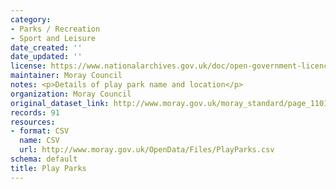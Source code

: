 ```yaml
---
category:
- Parks / Recreation
- Sport and Leisure
date_created: ''
date_updated: ''
license: https://www.nationalarchives.gov.uk/doc/open-government-licence/version/3/
maintainer: Moray Council
notes: <p>Details of play park name and location</p>
organization: Moray Council
original_dataset_link: http://www.moray.gov.uk/moray_standard/page_110140.html
records: 91
resources:
- format: CSV
  name: CSV
  url: http://www.moray.gov.uk/OpenData/Files/PlayParks.csv
schema: default
title: Play Parks
---
```


